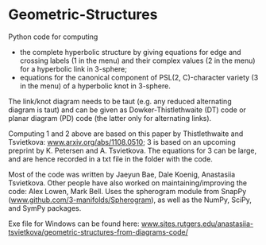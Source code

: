 # Geometric-Structures
Python code for computing 
- the complete hyperbolic structure by giving equations for edge and crossing labels (1 in the menu) and their complex values (2 in the menu) for a hyperbolic link in 3-sphere;
- equations for the canonical component of PSL(2, C)-character variety (3 in the menu)
of a hyperbolic knot in 3-sphere.

The link/knot diagram needs to be taut (e.g. any reduced alternating diagram is taut) and can be given as Dowker-Thistlethwaite (DT) code or planar diagram (PD) code (the latter only for alternating links).

Computing  1 and 2 above are based on this paper by Thistlethwaite and Tsvietkova: www.arxiv.org/abs/1108.0510; 3 is based on an upcoming preprint by K. Petersen and A. Tsvietkova. The equations for 3 can be large, and are hence recorded in a txt file in the folder with the code.

Most of the code was written by Jaeyun Bae, Dale Koenig, Anastasiia Tsvietkova.
Other people have also worked on maintaining/improving the code: Alex Lowen, Mark Bell.
Uses the spherogram module from SnapPy (www.github.com/3-manifolds/Spherogram), as well as the NumPy, SciPy, and SymPy packages.

Exe file for Windows can be found here: www.sites.rutgers.edu/anastasiia-tsvietkova/geometric-structures-from-diagrams-code/
